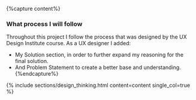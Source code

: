{%capture content%}
### What process I will follow 
Throughout this project I follow the process that was designed by the UX Design Institute course. 
As a UX designer I added:
* My Solution section, in order to further expand my reasoning for the final solution. 
* And Problem Statement to create a better base and understanding. 
{%endcapture%}

{% include sections/design_thinking.html
content=content
single_col=true
%}